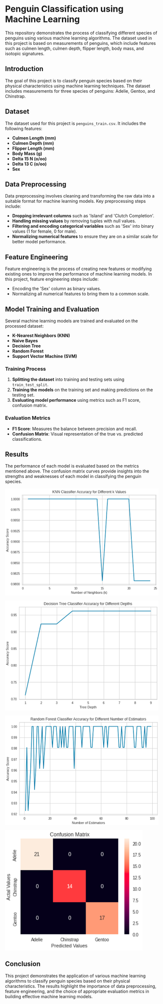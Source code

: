 # Penguin Classification using Machine Learning

This repository demonstrates the process of classifying different species of penguins using various machine learning algorithms. The dataset used in this project is based on measurements of penguins, which include features such as culmen length, culmen depth, flipper length, body mass, and isotopic signatures.


## Introduction

The goal of this project is to classify penguin species based on their physical characteristics using machine learning techniques. The dataset includes measurements for three species of penguins: Adelie, Gentoo, and Chinstrap.

## Dataset

The dataset used for this project is `penguins_train.csv`. It includes the following features:
- **Culmen Length (mm)**
- **Culmen Depth (mm)**
- **Flipper Length (mm)**
- **Body Mass (g)**
- **Delta 15 N (o/oo)**
- **Delta 13 C (o/oo)**
- **Sex**

## Data Preprocessing

Data preprocessing involves cleaning and transforming the raw data into a suitable format for machine learning models. Key preprocessing steps include:
- **Dropping irrelevant columns** such as 'Island' and 'Clutch Completion'.
- **Handling missing values** by removing tuples with null values.
- **Filtering and encoding categorical variables** such as 'Sex' into binary values (1 for female, 0 for male).
- **Normalizing numerical features** to ensure they are on a similar scale for better model performance.

## Feature Engineering

Feature engineering is the process of creating new features or modifying existing ones to improve the performance of machine learning models. In this project, feature engineering steps include:
- Encoding the 'Sex' column as binary values.
- Normalizing all numerical features to bring them to a common scale.

## Model Training and Evaluation

Several machine learning models are trained and evaluated on the processed dataset:
- **K-Nearest Neighbors (KNN)**
- **Naive Bayes**
- **Decision Tree**
- **Random Forest**
- **Support Vector Machine (SVM)**

### Training Process

1. **Splitting the dataset** into training and testing sets using `train_test_split`.
2. **Training the models** on the training set and making predictions on the testing set.
3. **Evaluating model performance** using metrics such as F1 score, confusion matrix.

### Evaluation Metrics

- **F1 Score**: Measures the balance between precision and recall.
- **Confusion Matrix**: Visual representation of the true vs. predicted classifications.

## Results

The performance of each model is evaluated based on the metrics mentioned above. The confusion matrix curves provide insights into the strengths and weaknesses of each model in classifying the penguin species.

![image](images/image1.png)

![image](images/image2.png)

![image](images/image3.png)

![image](images/image4.png)





## Conclusion

This project demonstrates the application of various machine learning algorithms to classify penguin species based on their physical characteristics. The results highlight the importance of data preprocessing, feature engineering, and the choice of appropriate evaluation metrics in building effective machine learning models.


